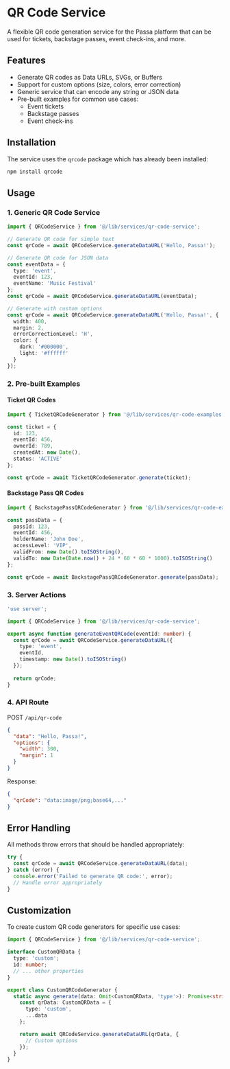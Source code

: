 # QR Code Service

A flexible QR code generation service for the Passa platform that can be used for tickets, backstage passes, event check-ins, and more.

## Features

- Generate QR codes as Data URLs, SVGs, or Buffers
- Support for custom options (size, colors, error correction)
- Generic service that can encode any string or JSON data
- Pre-built examples for common use cases:
  - Event tickets
  - Backstage passes
  - Event check-ins

## Installation

The service uses the `qrcode` package which has already been installed:

```bash
npm install qrcode
```

## Usage

### 1. Generic QR Code Service

```typescript
import { QRCodeService } from '@/lib/services/qr-code-service';

// Generate QR code for simple text
const qrCode = await QRCodeService.generateDataURL('Hello, Passa!');

// Generate QR code for JSON data
const eventData = {
  type: 'event',
  eventId: 123,
  eventName: 'Music Festival'
};
const qrCode = await QRCodeService.generateDataURL(eventData);

// Generate with custom options
const qrCode = await QRCodeService.generateDataURL('Hello, Passa!', {
  width: 400,
  margin: 2,
  errorCorrectionLevel: 'H',
  color: {
    dark: '#000000',
    light: '#ffffff'
  }
});
```

### 2. Pre-built Examples

#### Ticket QR Codes

```typescript
import { TicketQRCodeGenerator } from '@/lib/services/qr-code-examples';

const ticket = {
  id: 123,
  eventId: 456,
  ownerId: 789,
  createdAt: new Date(),
  status: 'ACTIVE'
};

const qrCode = await TicketQRCodeGenerator.generate(ticket);
```

#### Backstage Pass QR Codes

```typescript
import { BackstagePassQRCodeGenerator } from '@/lib/services/qr-code-examples';

const passData = {
  passId: 123,
  eventId: 456,
  holderName: 'John Doe',
  accessLevel: 'VIP',
  validFrom: new Date().toISOString(),
  validTo: new Date(Date.now() + 24 * 60 * 60 * 1000).toISOString()
};

const qrCode = await BackstagePassQRCodeGenerator.generate(passData);
```

### 3. Server Actions

```typescript
'use server';

import { QRCodeService } from '@/lib/services/qr-code-service';

export async function generateEventQRCode(eventId: number) {
  const qrCode = await QRCodeService.generateDataURL({
    type: 'event',
    eventId,
    timestamp: new Date().toISOString()
  });
  
  return qrCode;
}
```

### 4. API Route

POST `/api/qr-code`

```json
{
  "data": "Hello, Passa!",
  "options": {
    "width": 300,
    "margin": 1
  }
}
```

Response:
```json
{
  "qrCode": "data:image/png;base64,..."
}
```

## Error Handling

All methods throw errors that should be handled appropriately:

```typescript
try {
  const qrCode = await QRCodeService.generateDataURL(data);
} catch (error) {
  console.error('Failed to generate QR code:', error);
  // Handle error appropriately
}
```

## Customization

To create custom QR code generators for specific use cases:

```typescript
import { QRCodeService } from '@/lib/services/qr-code-service';

interface CustomQRData {
  type: 'custom';
  id: number;
  // ... other properties
}

export class CustomQRCodeGenerator {
  static async generate(data: Omit<CustomQRData, 'type'>): Promise<string> {
    const qrData: CustomQRData = {
      type: 'custom',
      ...data
    };

    return await QRCodeService.generateDataURL(qrData, {
      // Custom options
    });
  }
}
```